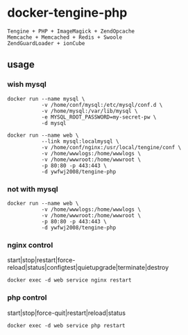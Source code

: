 # docker-tengine-php

    Tengine + PHP + ImageMagick + ZendOpcache
    Memcache + Memcached + Redis + Swoole
    ZendGuardLoader + ionCube

## usage

### wish mysql
```
docker run --name mysql \
           -v /home/conf/mysql:/etc/mysql/conf.d \
           -v /home/mysql:/var/lib/mysql \
           -e MYSQL_ROOT_PASSWORD=my-secret-pw \
           -d mysql
```

```
docker run --name web \
           --link mysql:localmysql \
           -v /home/conf/nginx:/usr/local/tengine/conf \
           -v /home/wwwlogs:/home/wwwlogs \
           -v /home/wwwroot:/home/wwwroot \
           -p 80:80 -p 443:443 \
           -d ywfwj2008/tengine-php
```
### not with mysql
```
docker run --name web \
           -v /home/wwwlogs:/home/wwwlogs \
           -v /home/wwwroot:/home/wwwroot \
           -p 80:80 -p 443:443 \
           -d ywfwj2008/tengine-php
```
### nginx control
start|stop|restart|force-reload|status|configtest|quietupgrade|terminate|destroy
```
docker exec -d web service nginx restart
```
### php control
start|stop|force-quit|restart|reload|status
```
docker exec -d web service php restart
```